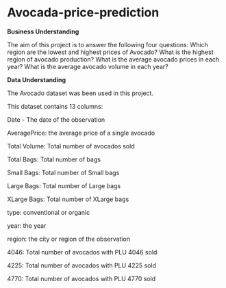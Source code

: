 # Avocada-price-prediction

**Business Understanding**

The aim of this project is to answer the following four questions:
Which region are the lowest and highest prices of Avocado?
What is the highest region of avocado production?
What is the average avocado prices in each year?
What is the average avocado volume in each year?

**Data Understanding**


The Avocado dataset was been used in this project.

This dataset contains 13 columns:

Date - The date of the observation

AveragePrice: the average price of a single avocado

Total Volume: Total number of avocados sold

Total Bags: Total number of bags

Small Bags: Total number of Small bags

Large Bags: Total number of Large bags

XLarge Bags: Total number of XLarge bags

type: conventional or organic

year: the year

region: the city or region of the observation

4046: Total number of avocados with PLU 4046 sold

4225: Total number of avocados with PLU 4225 sold

4770: Total number of avocados with PLU 4770 sold
